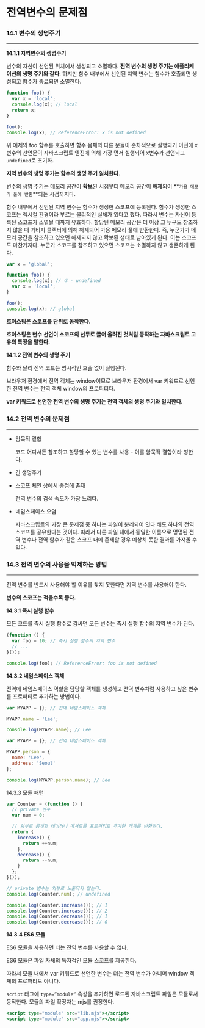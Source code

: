 # 전역변수의 문제점


### 14.1 변수의 생명주기

---

**14.1.1 지역변수의 생명주기**

변수의 자신이 선언된 위치에서 생성되고 소멸하다. **전역 변수의 생명 주기는 애플리케이션의 생명 주기와 같다**. 하지만 함수 내부에서 선언된 지역 변수는 함수가 호출되면 생성되고 함수가 종료되면 소멸한다. 

```jsx
function foo() {
  var x = 'local';
  console.log(x); // local
  return x;
}

foo();
console.log(x); // ReferenceError: x is not defined
```

위 예제의 foo 함수를 호출하면 함수 몸체의 다른 문들이 순차적으로 실행되기 이전에 x 변수의 선언문이 자바스크립트 엔진에 의해 가장 먼저 실행되어 x변수가 선언되고 `undefined`로 초기화.

**지역 변수의 생명 주기는 함수의 생명 주기 일치한다.**

변수의 생명 주기는 메모리 공간이 **확보**된 시점부터 메모리 공간이 **해제**되어 **`가용 메모리 풀에 반환`**되는 시점까지다.

함수 내부에서 선언된 지역 변수는 함수가 생성한 스코프에 등록된다. 함수가 생성한 스코프는 렉시컬 환경이라 부르는 물리적인 실체가 있다고 했다. 따라서 변수는 자신이 등록된 스코프가 소멸될 때까지 유효하다. 할당된 메모리 공간은 더 이상 그 누구도 참조하지 않을 때 가비지 콜렉터에 의해 해제되어 가용 메모리 풀에 반환한다. 즉, 누군가가 메모리 공간을 참조하고 있으면 해제되지 않고 확보된 생태로 남아있게 된다. 이는 스코프도 마찬가지다. 누군가 스코프를 참조하고 있으면 스코프는 소멸하지 않고 생존하게 된다.

```jsx
var x = 'global';

function foo() {
  console.log(x); // ① - undefined
  var x = 'local';
}

foo();
console.log(x); // global
```

**호이스팅은 스코프를 단위로 동작한다.**

**호이스팅은 변수 선언이 스코프의 선두로 끌어 올려진 것처럼 동작하는 자바스크립트 고유의 특징을 말한다.**

**14.1.2 전역 변수의 생명 주기**

함수와 달리 전역 코드는 명시적인 호출 없이 실행된다.

브라우저 환경에서 전역 객체는 window이므로 브라우저 환경에서 var 키워드로 선언한 전역 변수는 전역 객체 window의 프로퍼티다.

**var 키워드로 선언한 전역 변수의 생명 주기는 전역 객체의 생명 주기와 일치한다.**

### 14.2 전역 변수의 문제점

---

- 암묵적 결합
    
    코드 어디서든 참조하고 할당할 수 있는 변수를 사용 - 이를 암묵적 결합이라 칭한다.
    
- 긴 생명주기
- 스코프 체인 상에서 종점에 존재
    
    전역 변수의 검색 속도가 가장 느리다.
    
- 네임스페이스 오염
    
    자바스크립트의 가장 큰 문제점 중 하나는 파일이 분리되어 잇다 해도 하나의 전역 스코프를 공유한다는 것이다. 따라서 다른 파일 내에서 동일한 이름으로 명명된 전역 변수나 전역 함수가 같은 스코프 내에 존재할 경우 예상치 못한 결과를 가져올 수 있다.
    

### 14.3 전역 변수의 사용을 억제하는 방법

---

전역 변수를 반드시 사용해야 할 이유를 찾지 못한다면 지역 변수를 사용해야 한다.

**변수의 스코프는 적을수록 좋다.**

**14.3.1 즉시 실행 함수**

모든 코드를 즉시 실행 함수로 감싸면 모든 변수는 즉시 실행 함수의 지역 변수가 된다.

```jsx
(function () {
  var foo = 10; // 즉시 실행 함수의 지역 변수
  // ...
}());

console.log(foo); // ReferenceError: foo is not defined
```

**14.3.2 네임스페이스 객체**

전역에 네임스페이스 역할을 담당할 객체를 생성하고 전역 변수처럼 사용하고 싶은 변수를 프로퍼티로 추가하는 방법이다.

```jsx
var MYAPP = {}; // 전역 네임스페이스 객체

MYAPP.name = 'Lee';

console.log(MYAPP.name); // Lee
```

```jsx
var MYAPP = {}; // 전역 네임스페이스 객체

MYAPP.person = {
  name: 'Lee',
  address: 'Seoul'
};

console.log(MYAPP.person.name); // Lee
```

14.3.3 모듈 패턴

```jsx
var Counter = (function () {
  // private 변수
  var num = 0;

  // 외부로 공개할 데이터나 메서드를 프로퍼티로 추가한 객체를 반환한다.
  return {
    increase() {
      return ++num;
    },
    decrease() {
      return --num;
    }
  };
}());

// private 변수는 외부로 노출되지 않는다.
console.log(Counter.num); // undefined

console.log(Counter.increase()); // 1
console.log(Counter.increase()); // 2
console.log(Counter.decrease()); // 1
console.log(Counter.decrease()); // 0
```

**14.3.4 ES6 모듈**

ES6 모듈을 사용하면 더는 전역 변수를 사용할 수 없다.

ES6 모듈은 파일 자체의 독자적인 모듈 스코프를 제공한다.

따라서 모듈 내에서 var 키워드로 선언한 변수는 더는 전역 변수가 아니며 window 객체의 프로퍼티도 아니다.

`script` 태그에 `type=”module”` 속성을 추가하면 로드된 자바스크립트 파일은 모듈로서 동작한다. 모듈의 파일 확장자는 mjs를 권장한다.

```jsx
<script type="module" src="lib.mjs"></script>
<script type="module" src="app.mjs"></script>
```
